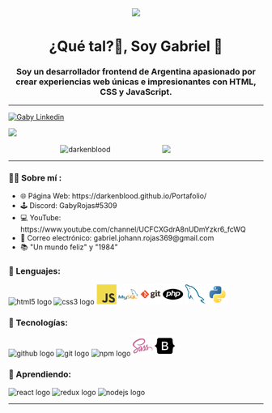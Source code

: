 <div align="center">
    <img src="https://media.giphy.com/media/QZkpIdieotn3i/giphy.gif" width="200">
    <h1 align="center">¿Qué tal?👋, Soy Gabriel 🦔</h1>
    <h3 align="center">Soy un desarrollador frontend de Argentina apasionado por crear experiencias web únicas e impresionantes con HTML, CSS y JavaScript.</h3>
</div>

---

<a href="https://www.linkedin.com/in/gabriel-johann-rojas"><img alt="Gaby Linkedin" width="40px" src="https://raw.githubusercontent.com/peterthehan/peterthehan/master/assets/linkedin.svg"></a>

![](https://visitor-badge.glitch.me/badge?page_id=darkenblood.darkenblood)

<img align='right' src='https://user-images.githubusercontent.com/5713670/87202985-820dcb80-c2b6-11ea-9f56-7ec461c497c3.gif' width='200'>

<p align="center"><img src="https://github-readme-stats.vercel.app/api?username=darkenblood&show_icons=true&locale=en" alt="darkenblood"></p>

---

### 👨‍💻 Sobre mí :
<ul>
    <li>🌐 Página Web: https://darkenblood.github.io/Portafolio/</li>
    <li>🕹 Discord: GabyRojas#5309</li>
    <li>💻 YouTube: https://www.youtube.com/channel/UCFCXGdrA8nUDmYzkr6_fcWQ</li>
    <li>📧 Correo electrónico: gabriel.johann.rojas369@gmail.com</li>
    <li>📚 "Un mundo feliz" y "1984"</li>
</ul>

<div align="left">
    <h3>💾 Lenguajes:</h3>
    <div>
        <img src="https://cdn.jsdelivr.net/gh/devicons/devicon/icons/html5/html5-plain.svg" height="40" width="52" alt="html5 logo">
        <img src="https://cdn.jsdelivr.net/gh/devicons/devicon/icons/css3/css3-plain.svg" height="40" width="52" alt="css3 logo">
        <img src="https://github.com/devicons/devicon/blob/master/icons/javascript/javascript-original.svg" title="JavaScript" alt="JavaScript" width="40" height="40">
        <img src="https://github.com/devicons/devicon/blob/master/icons/mysql/mysql-original-wordmark.svg" title="MySQL"  alt="MySQL" width="40" height="40">
        <img src="https://github.com/devicons/devicon/blob/master/icons/git/git-original-wordmark.svg" title="Git" **alt="Git" width="40" height="40">
        <img src="https://github.com/devicons/devicon/blob/master/icons/php/php-plain.svg" title="Git" **alt="Git" width="40" height="40">
        <img src="https://github.com/devicons/devicon/blob/master/icons/mysql/mysql-plain.svg" title="Git" **alt="Git" width="40" height="40">
        <img src="https://github.com/devicons/devicon/blob/master/icons/python/python-original.svg" title="Git" **alt="Git" width="40" height="40">
      </div>
    <h3>🧠 Tecnologías:</h3>
    <div>
        <img src="https://cdn.jsdelivr.net/gh/devicons/devicon/icons/github/github-original.svg" height="40" width="52" alt="github logo">
        <img src="https://cdn.jsdelivr.net/gh/devicons/devicon/icons/git/git-original.svg" height="40" width="52" alt="git logo">
        <img src="https://cdn.jsdelivr.net/gh/devicons/devicon/icons/npm/npm-original-wordmark.svg" height="40" width="52" alt="npm logo">
        <img src="https://github.com/devicons/devicon/blob/master/icons/sass/sass-original.svg" title="Sass" alt="Sass" width="40" height="40">
        <img src="https://github.com/devicons/devicon/blob/master/icons/bootstrap/bootstrap-plain.svg" title="Bootstrap" alt="Bootstrap" width="40" height="40">
    </div>
    <h3>📖 Aprendiendo:</h3>
    <div>
        <img src="https://cdn.jsdelivr.net/gh/devicons/devicon/icons/react/react-original.svg" height="40" width="52" alt="react logo">
        <img src="https://cdn.jsdelivr.net/gh/devicons/devicon/icons/redux/redux-original.svg" height="40" width="52" alt="redux logo">
        <img src="https://cdn.jsdelivr.net/gh/devicons/devicon/icons/nodejs/nodejs-original.svg" height="40" width="52" alt="nodejs logo">
    </div>
</div>

---
